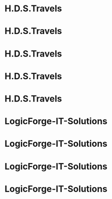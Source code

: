 # H.D.S.Travels
# H.D.S.Travels
# H.D.S.Travels
# H.D.S.Travels
# H.D.S.Travels
# LogicForge-IT-Solutions
# LogicForge-IT-Solutions
# LogicForge-IT-Solutions
# LogicForge-IT-Solutions
